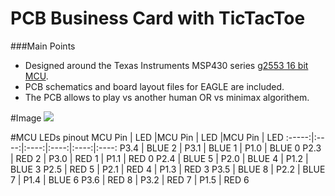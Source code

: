 # PCB Business Card with TicTacToe
###Main Points
- Designed around the Texas Instruments MSP430 series [g2553 16 bit MCU](https://www.ti.com/product/MSP430G2553).
- PCB schematics and board layout files for EAGLE are included.
- The PCB allows to play vs another human OR vs minimax algorithem.

#Image
![](https://i.ibb.co/mGN6K27/Untitled.png)


#MCU LEDs pinout
MCU Pin | LED |MCU Pin | LED |MCU Pin | LED 
:-----:|:----:|:----:|:----:|:----:|:----:
P3.4  |  BLUE 2   |   P3.1  |  BLUE 1  |   P1.0  | BLUE 0
P2.3  |  RED  2   |   P3.0  |  RED  1   |   P1.1  |  RED  0
P2.4  |  BLUE 5   |   P2.0  |  BLUE 4  |   P1.2  |  BLUE 3
P2.5  |  RED  5   |   P2.1  |  RED  4   |   P1.3  |  RED  3
P3.5  |  BLUE 8   |   P2.2  |  BLUE 7  |   P1.4  |  BLUE 6
P3.6  |  RED  8   |   P3.2  |  RED  7   |   P1.5  |  RED  6


